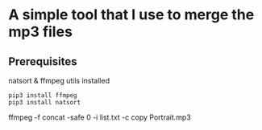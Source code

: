# A simple tool that I use to merge the mp3 files

## Prerequisites
natsort & ffmpeg utils installed
```
pip3 install ffmpeg
pip3 install natsort
```

ffmpeg -f concat -safe 0 -i list.txt -c copy Portrait.mp3